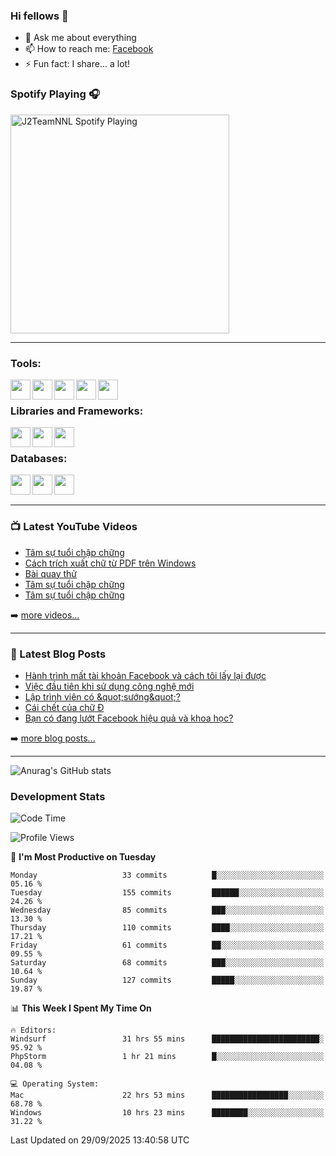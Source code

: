 ### Hi fellows 👋

- 💬 Ask me about everything
- 📫 How to reach me: [Facebook]
- ⚡ Fun fact: I share... a lot!


### Spotify Playing 🎧
[<img src="https://spotify-playing-git-master.j2teamnnl.vercel.app/api/spotify-playing" alt="J2TeamNNL Spotify Playing" width="350" />](https://open.spotify.com/user/31ghget3jspvgpjwbv5pcwli3smab)

---

### Tools:
<img align='left' height="32" width="32" src="https://cdn.jsdelivr.net/npm/simple-icons@4.8.0/icons/sublimetext.svg" />
<img align='left' height="32" width="32" src="https://cdn.jsdelivr.net/npm/simple-icons@4.8.0/icons/phpstorm.svg" />
<img align='left' height="32" width="32" src="https://cdn.jsdelivr.net/npm/simple-icons@4.8.0/icons/xampp.svg" />
<img align='left' height="32" width="32" src="https://cdn.jsdelivr.net/npm/simple-icons@4.8.0/icons/laragon.svg" />
<img align='left' height="32" width="32" src="https://cdn.jsdelivr.net/npm/simple-icons@4.8.0/icons/docker.svg" />
<br>

### Libraries and Frameworks:
<img align='left' height="32" width="32" src="https://cdn.jsdelivr.net/npm/simple-icons@4.8.0/icons/jquery.svg" />
<img align='left' height="32" width="32" src="https://cdn.jsdelivr.net/npm/simple-icons@4.8.0/icons/laravel.svg" />
<img align='left' height="32" width="32" src="https://cdn.jsdelivr.net/npm/simple-icons@4.8.0/icons/nuxt-dot-js.svg" />
<br>

### Databases:
<img align='left' height="32" width="32" src="https://cdn.jsdelivr.net/npm/simple-icons@4.8.0/icons/mysql.svg" />
<img align='left' height="32" width="32" src="https://cdn.jsdelivr.net/npm/simple-icons@4.8.0/icons/postgresql.svg" />
<img align='left' height="32" width="32" src="https://cdn.jsdelivr.net/npm/simple-icons@4.8.0/icons/elasticsearch.svg" />

<br>
<br>

---

### 📺 Latest YouTube Videos
<!-- YOUTUBE:START -->
- [Tâm sự tuổi chập chững](https://www.youtube.com/watch?v=IRmbPDMU8Uo)
- [Cách trích xuất chữ từ PDF trên Windows](https://www.youtube.com/watch?v=es811lWf__I)
- [Bài quay thử](https://www.youtube.com/watch?v=hE3dKgDWSCs)
- [Tâm sự tuổi chập chững](https://www.youtube.com/watch?v=OlNzm1rdRps)
- [Tâm sự tuổi chập chững](https://www.youtube.com/watch?v=aM_YyXCXf0k)
<!-- YOUTUBE:END -->
➡️ [more videos...](https://www.youtube.com/j2teamnnl)

---

### 📕 Latest Blog Posts
<!-- BLOG-POST-LIST:START -->
- [Hành trình mất tài khoản Facebook và cách tôi lấy lại được](https://j2teamnnl.blogspot.com/2025/01/hanh-trinh-mat-tai-khoan-facebook-va.html)
- [Việc đầu tiên khi sử dụng công nghệ mới](https://j2teamnnl.blogspot.com/2020/07/viec-au-tien-khi-su-dung-cong-nghe-moi.html)
- [Lập trình viên có &amp;quot;sướng&amp;quot;?](https://j2teamnnl.blogspot.com/2020/03/lap-trinh-vien-co.html)
- [Cái chết của chữ Đ](https://j2teamnnl.blogspot.com/2020/01/cai-chet-cua-chu.html)
- [Bạn có đang lướt Facebook hiệu quả và khoa học?](https://j2teamnnl.blogspot.com/2019/08/ban-co-ang-luot-web-hieu-qua-va-khoa-hoc.html)
<!-- BLOG-POST-LIST:END -->
➡️ [more blog posts...](https://j2teamnnl.blogspot.com)

---
![Anurag's GitHub stats](https://github-readme-stats.vercel.app/api?username=j2teamnnl&show_icons=true&theme=transparent&hide=contribs&count_private=true)

### Development Stats
<!--START_SECTION:waka-->
![Code Time](http://img.shields.io/badge/Code%20Time-6%2C471%20hrs%2056%20mins-blue)

![Profile Views](http://img.shields.io/badge/Profile%20Views-36-blue)

📅 **I'm Most Productive on Tuesday** 

```text
Monday                   33 commits          █░░░░░░░░░░░░░░░░░░░░░░░░   05.16 % 
Tuesday                  155 commits         ██████░░░░░░░░░░░░░░░░░░░   24.26 % 
Wednesday                85 commits          ███░░░░░░░░░░░░░░░░░░░░░░   13.30 % 
Thursday                 110 commits         ████░░░░░░░░░░░░░░░░░░░░░   17.21 % 
Friday                   61 commits          ██░░░░░░░░░░░░░░░░░░░░░░░   09.55 % 
Saturday                 68 commits          ███░░░░░░░░░░░░░░░░░░░░░░   10.64 % 
Sunday                   127 commits         █████░░░░░░░░░░░░░░░░░░░░   19.87 % 
```


📊 **This Week I Spent My Time On** 

```text
🔥 Editors: 
Windsurf                 31 hrs 55 mins      ████████████████████████░   95.92 % 
PhpStorm                 1 hr 21 mins        █░░░░░░░░░░░░░░░░░░░░░░░░   04.08 % 

💻 Operating System: 
Mac                      22 hrs 53 mins      █████████████████░░░░░░░░   68.78 % 
Windows                  10 hrs 23 mins      ████████░░░░░░░░░░░░░░░░░   31.22 % 
```


 Last Updated on 29/09/2025 13:40:58 UTC
<!--END_SECTION:waka-->

[Facebook]: https://fb.me/j2teamnnl
